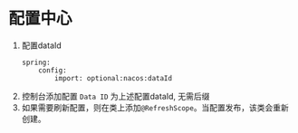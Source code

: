 # 配置中心
1. 配置dataId
    ```
   spring:
        config:
            import: optional:nacos:dataId
   ```
2. 控制台添加配置 `Data ID` 为上述配置dataId, 无需后缀
3. 如果需要刷新配置，则在类上添加`@RefreshScope`。当配置发布，该类会重新创建。